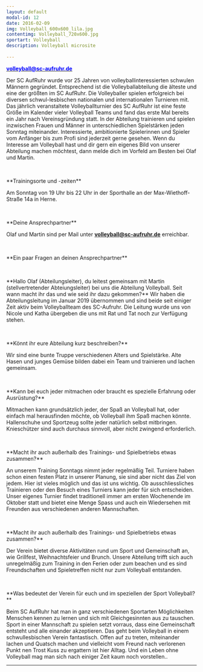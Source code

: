 ```yaml
---
layout: default
modal-id: 12
date: 2016-02-09
img: Volleyball_600x600_lila.jpg
contentimg: Volleyball_720x600.jpg
sportart: Volleyball
description: Volleyball microsite
             
---
```


<p><b><a href="mailto:Volleyball@sc-aufruhr.de"><font color="#0000FF">volleyball@sc-aufruhr.de</font></a></b></p>
Der SC AufRuhr wurde vor 25 Jahren von volleyballinteressierten schwulen Männern gegründet. Entsprechend ist die Volleyballabteilung die älteste und eine der größten im SC AufRuhr. Die Volleyballer spielen erfolgreich bei diversen schwul-lesbischen nationalen und internationalen Turnieren mit. Das jährlich veranstaltete Volleyballturnier des SC AufRuhr ist eine feste Größe im Kalender vieler Volleyball Teams und fand das erste Mal bereits ein Jahr nach Vereinsgründung statt. In der Abteilung trainieren und spielen inzwischen Frauen und Männer in unterschiedlichen Spielstärken jeden Sonntag miteinander. Interessierte, ambitionierte Spielerinnen und Spieler vom Anfänger bis zum Profi sind jederzeit gerne gesehen. Wenn du Interesse am Volleyball hast und dir gern ein eigenes Bild von unserer Abteilung machen möchtest, dann melde dich im Vorfeld am Besten bei Olaf und Martin.

  
<p>&nbsp;</p>
**Trainingsorte und -zeiten**

Am Sonntag von 19 Uhr bis 22 Uhr in der Sporthalle an der Max-Wiethoff-Straße 14a in Herne.

<p>&nbsp;</p>
**Deine Ansprechpartner**

Olaf und Martin sind per Mail unter <b><a href="mailto:volleyball@sc-aufruhr.de"><font color="#0000FF">volleyball@sc-aufruhr.de</font></a></b> erreichbar.
  
<p>&nbsp;</p>
**Ein paar Fragen an deinen Ansprechpartner**

<p>&nbsp;</p>
**Hallo Olaf (Abteilungsleiter), du leitest gemeinsam mit Martin (stellvertretender Abteiungsleiter) bei uns die Abteilung Volleyball. Seit wann macht ihr das und wie seid ihr dazu gekommen?**
Wir haben die Abteilungsleitung im Januar 2019 übernommen und sind beide seit einiger Zeit aktiv beim Volleyballteam des SC-Aufruhr. Die Leitung wurde uns von Nicole und Katha übergeben die uns mit Rat und Tat noch zur Verfügung stehen.
  

<p>&nbsp;</p>
**Könnt ihr eure Abteilung kurz beschreiben?**

Wir sind eine bunte Truppe verschiedenen Alters und Spielstärke. Alte Hasen und junges Gemüse bilden dabei ein Team und trainieren und lachen gemeinsam.

<p>&nbsp;</p>
**Kann bei euch jeder mitmachen oder braucht es spezielle Erfahrung oder Ausrüstung?**

Mitmachen kann grundsätzlich jeder, der Spaß an Volleyball hat, oder einfach mal herausfinden möchte, ob Volleyball ihm Spaß machen könnte. Hallenschuhe und Sportzeug sollte jeder natürlich selbst mitbringen. Knieschützer sind auch durchaus sinnvoll, aber nicht zwingend erforderlich.

<p>&nbsp;</p>
**Macht ihr auch außerhalb des Trainings- und Spielbetriebs etwas zusammen?**

An unserem Training Sonntags nimmt jeder regelmäßig Teil. Turniere haben schon einen festen Platz in unserer Planung, sie sind aber nicht das Ziel von jedem. Hier ist vieles möglich und das ist uns wichtig. Ob ausschliessliches Trainieren oder den Besuch eines Turniers kann jeder für sich entscheiden. Unser eigenes Turnier findet traditionell immer am ersten Wochenende im Oktober statt und bietet eine Menge Spass und auch ein Wiedersehen mit Freunden aus verschiedenen anderen Mannschaften.


<p>&nbsp;</p>
**Macht ihr auch außerhalb des Trainings- und Spielbetriebs etwas zusammen?**

Der Verein bietet diverse Aktivitäten rund um Sport und Gemeinschaft an, wie Grillfest, Weihnachtsfeier und Brunch. Unsere Abteilung trifft sich auch unregelmäßig zum Training in den Ferien oder zum beachen und es sind Freundschaften und Spieletreffen nicht nur zum Volleyball entstanden.

<p>&nbsp;</p>
**Was bedeutet der Verein für euch und im speziellen der Sport Volleyball?**

Beim SC AufRuhr hat man in ganz verschiedenen Sportarten Möglichkeiten Menschen kennen zu lernen und sich mit Gleichgesinnten aus zu tauschen. Sport in einer Mannschaft zu spielen setzt vorraus, dass eine Gemeinschaft entsteht und alle einander akzeptieren. Das geht beim Volleyball in einem schwullesbischen Verein fantastisch. Offen auf zu treten, miteinander lachen und Quatsch machen und vielleicht vom Freund nach verlorenen Punkt nen Trost Kuss zu ergattern ist hier Alltag.
Und ein Leben ohne Volleyball mag man sich nach einiger Zeit kaum noch vorstellen..



___
